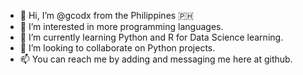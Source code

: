 - 👋 Hi, I’m @gcodx from the Philippines 🇵🇭
- 👀 I’m interested in more programming languages.
- 🌱 I’m currently learning Python and R for Data Science learning.
- 💞️ I’m looking to collaborate on Python projects.
- 📫 You can reach me by adding and messaging me here at github.

<!---
gcodx/gcodx is a ✨ special ✨ repository because its `README.md` (this file) appears on your GitHub profile.
You can click the Preview link to take a look at your changes.
--->
